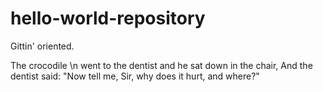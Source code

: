 # hello-world-repository
Gittin' oriented.

The crocodile \n
went to the dentist 
and he sat down in the chair,
And the dentist said:
"Now tell me, Sir, why does it hurt, and where?"
